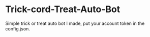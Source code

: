 # Trick-cord-Treat-Auto-Bot

Simple trick or treat auto bot I made, put your account token in the config.json.
